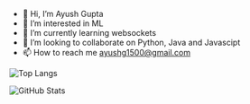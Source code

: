 - 👋 Hi, I’m Ayush Gupta
- 👀 I’m interested in ML
- 🌱 I’m currently learning websockets
- 💞️ I’m looking to collaborate on Python, Java and Javascipt
- 📫 How to reach me ayushg1500@gmail.com


![Top Langs](https://github-readme-stats.vercel.app/api/top-langs/?username=godfather1509&layout=compact&theme=gotham)

  
![GitHub Stats](https://github-readme-stats.vercel.app/api?username=godfather1509&theme=tokyonight&show_icons=true)
<!---
godfather1509/godfather1509 is a ✨ special ✨ repository because its `README.md` (this file) appears on your GitHub profile.
You can click the Preview link to take a look at your changes.
--->
